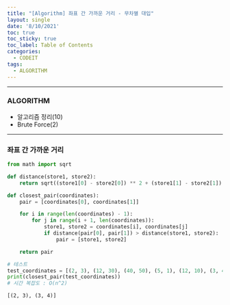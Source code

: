```yaml
---
title: "[Algorithm] 좌표 간 가까운 거리 - 무차별 대입"
layout: single
date: '8/10/2021'
toc: true
toc_sticky: true
toc_label: Table of Contents
categories:
  - CODEIT
tags:
  - ALGORITHM
---
```


---
### ALGORITHM
* 알고리즘 정리(10)
* Brute Force(2)

---

### 좌표 간 가까운 거리


```python
from math import sqrt

def distance(store1, store2):
    return sqrt((store1[0] - store2[0]) ** 2 + (store1[1] - store2[1]) ** 2)

def closest_pair(coordinates):
    pair = [coordinates[0], coordinates[1]]

    for i in range(len(coordinates) - 1):
        for j in range(i + 1, len(coordinates)):
            store1, store2 = coordinates[i], coordinates[j]
            if distance(pair[0], pair[1]) > distance(store1, store2):
                pair = [store1, store2]

    return pair

# 테스트
test_coordinates = [(2, 3), (12, 30), (40, 50), (5, 1), (12, 10), (3, 4)]
print(closest_pair(test_coordinates))
# 시간 복잡도 : O(n^2)
```

    [(2, 3), (3, 4)]

